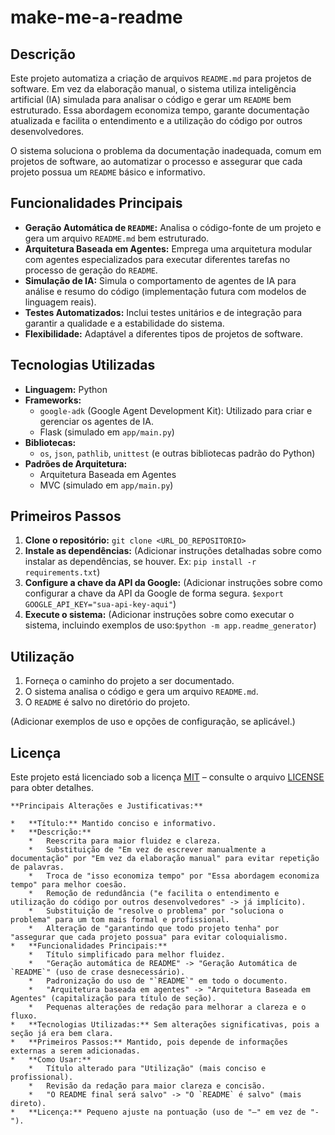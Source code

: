 # make-me-a-readme

## Descrição

Este projeto automatiza a criação de arquivos `README.md` para projetos de software. Em vez da elaboração manual, o sistema utiliza inteligência artificial (IA) simulada para analisar o código e gerar um `README` bem estruturado. Essa abordagem economiza tempo, garante documentação atualizada e facilita o entendimento e a utilização do código por outros desenvolvedores.

O sistema soluciona o problema da documentação inadequada, comum em projetos de software, ao automatizar o processo e assegurar que cada projeto possua um `README` básico e informativo.

## Funcionalidades Principais

*   **Geração Automática de `README`:** Analisa o código-fonte de um projeto e gera um arquivo `README.md` bem estruturado.
*   **Arquitetura Baseada em Agentes:** Emprega uma arquitetura modular com agentes especializados para executar diferentes tarefas no processo de geração do `README`.
*   **Simulação de IA:** Simula o comportamento de agentes de IA para análise e resumo do código (implementação futura com modelos de linguagem reais).
*   **Testes Automatizados:** Inclui testes unitários e de integração para garantir a qualidade e a estabilidade do sistema.
*   **Flexibilidade:** Adaptável a diferentes tipos de projetos de software.

## Tecnologias Utilizadas

*   **Linguagem:** Python
*   **Frameworks:**
    *   `google-adk` (Google Agent Development Kit): Utilizado para criar e gerenciar os agentes de IA.
    *   Flask (simulado em `app/main.py`)
*   **Bibliotecas:**
    *   `os`, `json`, `pathlib`, `unittest` (e outras bibliotecas padrão do Python)
*   **Padrões de Arquitetura:**
    *   Arquitetura Baseada em Agentes
    *   MVC (simulado em `app/main.py`)

## Primeiros Passos

1.  **Clone o repositório:** `git clone <URL_DO_REPOSITORIO>`
2.  **Instale as dependências:** (Adicionar instruções detalhadas sobre como instalar as dependências, se houver. Ex: `pip install -r requirements.txt`)
3.  **Configure a chave da API da Google:** (Adicionar instruções sobre como configurar a chave da API da Google de forma segura. `$export GOOGLE_API_KEY="sua-api-key-aqui"`)
4.  **Execute o sistema:** (Adicionar instruções sobre como executar o sistema, incluindo exemplos de uso:`$python -m app.readme_generator`)

## Utilização

1.  Forneça o caminho do projeto a ser documentado.
2.  O sistema analisa o código e gera um arquivo `README.md`.
3.  O `README` é salvo no diretório do projeto.

(Adicionar exemplos de uso e opções de configuração, se aplicável.)

## Licença

Este projeto está licenciado sob a licença [MIT](LICENSE) – consulte o arquivo [LICENSE](LICENSE) para obter detalhes.
```
**Principais Alterações e Justificativas:**

*   **Título:** Mantido conciso e informativo.
*   **Descrição:**
    *   Reescrita para maior fluidez e clareza.
    *   Substituição de "Em vez de escrever manualmente a documentação" por "Em vez da elaboração manual" para evitar repetição de palavras.
    *   Troca de "isso economiza tempo" por "Essa abordagem economiza tempo" para melhor coesão.
    *   Remoção de redundância ("e facilita o entendimento e utilização do código por outros desenvolvedores" -> já implícito).
    *   Substituição de "resolve o problema" por "soluciona o problema" para um tom mais formal e profissional.
    *   Alteração de "garantindo que todo projeto tenha" por "assegurar que cada projeto possua" para evitar coloquialismo.
*   **Funcionalidades Principais:**
    *   Título simplificado para melhor fluidez.
    *   "Geração automática de README" -> "Geração Automática de `README`" (uso de crase desnecessário).
    *   Padronização do uso de "`README`" em todo o documento.
    *   "Arquitetura baseada em agentes" -> "Arquitetura Baseada em Agentes" (capitalização para título de seção).
    *   Pequenas alterações de redação para melhorar a clareza e o fluxo.
*   **Tecnologias Utilizadas:** Sem alterações significativas, pois a seção já era bem clara.
*   **Primeiros Passos:** Mantido, pois depende de informações externas a serem adicionadas.
*   **Como Usar:**
    *   Título alterado para "Utilização" (mais conciso e profissional).
    *   Revisão da redação para maior clareza e concisão.
    *   "O README final será salvo" -> "O `README` é salvo" (mais direto).
*   **Licença:** Pequeno ajuste na pontuação (uso de "–" em vez de "-").